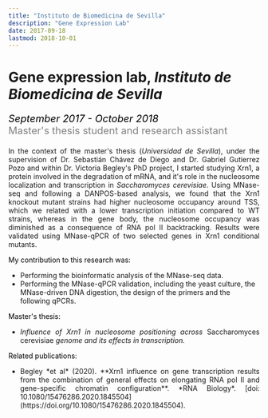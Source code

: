 ```yaml
---
title: "Instituto de Biomedicina de Sevilla"
description: "Gene Expression Lab"
date: 2017-09-18
lastmod: 2018-10-01
---
```


# Gene expression lab, <i>Instituto de Biomedicina de Sevilla</i>
<p style='font-size:20px;color:gray'><em style='color:black;'>September 2017 - October 2018</em><br>
Master's thesis student and research assistant</p>

<p align='justify'>In the context of the master's thesis (<i>Universidad de Sevilla</i>), under the supervision of Dr. Sebastián Chávez de Diego and Dr. Gabriel Gutierrez Pozo and within Dr. Victoria Begley's PhD project, I started studying Xrn1, a protein involved in the degradation of mRNA, and it's role in the nucleosome localization and transcription in <i>Saccharomyces cerevisiae</i>. Using MNase-seq and following a DANPOS-based analysis, we found that the Xrn1 knockout mutant strains had higher nucleosome occupancy around TSS, which we related with a lower transcription initiation compared to WT strains, whereas in the gene body, the nucleosome occupancy was diminished as a consequence of RNA pol II backtracking. Results were validated using MNase-qPCR of two selected genes in Xrn1 conditional mutants. </p> 

<p style='color:black;' align='justify'>My contribution to this research was: </p>

<p align='justify'>

* Performing the bioinformatic analysis of the MNase-seq data.
* Performing the MNase-qPCR validation, including the yeast culture, the MNase-driven DNA digestion, the design of the primers and the following qPCRs.

</p>

<p style='color:black;' align='justify'> Master's thesis: </p>

* <p  align='justify'><em> Influence of Xrn1 in nucleosome positioning across </em>Saccharomyces cerevisiae<em> genome and its effects in transcription.</em></p>

<p style='color:black;' align='justify'> Related publications: </p>

* <p align='justify' style=''> Begley *et al* (2020). **Xrn1 influence on gene transcription results from the combination of general effects on elongating RNA pol II and gene-specific chromatin configuration**. *RNA Biology*. [doi: 10.1080/15476286.2020.1845504](https://doi.org/10.1080/15476286.2020.1845504).</p>